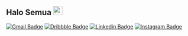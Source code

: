 ## Halo Semua <a href="https://drkflh.github.io/"><img src="https://media.giphy.com/media/hvRJCLFzcasrR4ia7z/giphy.gif" width="25px"></a>
[![Gmail Badge](https://img.shields.io/badge/-DarikAflah-0072b1?style=flat&logo=Gmail&logoColor=white)](mailto:Darikaflah@gmail.com)
[![Dribbble Badge](https://img.shields.io/badge/-DarikAflah-0072b1?style=flat&logo=Dribbble&logoColor=white)](https://dribbble.com/drkflh)
[![Linkedin Badge](https://img.shields.io/badge/-DarikAflah-0072b1?style=flat&logo=Linkedin&logoColor=white)](https://www.linkedin.com/in/darik-aflah-480b61219)
[![Instagram Badge](https://img.shields.io/badge/-Drkflh-0078FF?style=flat&logo=Instagram&logoColor=white)](https://www.instagram.com/drkflh)

